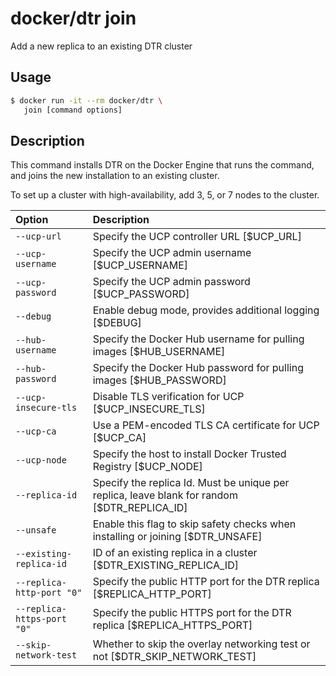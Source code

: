 <!--[metadata]>
+++
title = "join"
description = "Docker Trusted Registry join command reference."
keywords = ["docker, registry, reference, join"]
[menu.main]
parent="dtr_menu_reference"
identifier="dtr_reference_join"
+++
<![end-metadata]-->

# docker/dtr join

Add a new replica to an existing DTR cluster

## Usage

```bash
$ docker run -it --rm docker/dtr \
   join [command options]
```

## Description

This command installs DTR on the Docker Engine that runs the command,
and joins the new installation to an existing cluster.

To set up a cluster with high-availability, add 3, 5, or 7 nodes to
the cluster.


| Option                     | Description                                                                                  |
|:---------------------------|:---------------------------------------------------------------------------------------------|
| `--ucp-url`                | Specify the UCP controller URL [$UCP_URL]                                                    |
| `--ucp-username`           | Specify the UCP admin username [$UCP_USERNAME]                                               |
| `--ucp-password`           | Specify the UCP admin password [$UCP_PASSWORD]                                               |
| `--debug`                  | Enable debug mode, provides additional logging [$DEBUG]                                      |
| `--hub-username`           | Specify the Docker Hub username for pulling images [$HUB_USERNAME]                           |
| `--hub-password`           | Specify the Docker Hub password for pulling images [$HUB_PASSWORD]                           |
| `--ucp-insecure-tls`       | Disable TLS verification for UCP [$UCP_INSECURE_TLS]                                         |
| `--ucp-ca`                 | Use a PEM-encoded TLS CA certificate for UCP [$UCP_CA]                                       |
| `--ucp-node`               | Specify the host to install Docker Trusted Registry [$UCP_NODE]                              |
| `--replica-id`             | Specify the replica Id. Must be unique per replica, leave blank for random [$DTR_REPLICA_ID] |
| `--unsafe`                 | Enable this flag to skip safety checks when installing or joining [$DTR_UNSAFE]              |
| `--existing-replica-id`    | ID of an existing replica in a cluster [$DTR_EXISTING_REPLICA_ID]                            |
| `--replica-http-port "0"`  | Specify the public HTTP port for the DTR replica [$REPLICA_HTTP_PORT]                        |
| `--replica-https-port "0"` | Specify the public HTTPS port for the DTR replica [$REPLICA_HTTPS_PORT]                      |
| `--skip-network-test`      | Whether to skip the overlay networking test or not [$DTR_SKIP_NETWORK_TEST]                  |
